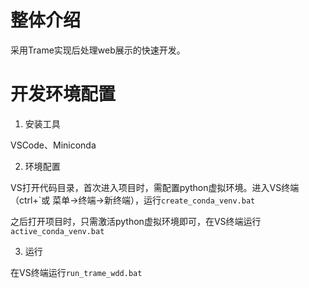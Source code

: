 # 整体介绍

采用Trame实现后处理web展示的快速开发。

# 开发环境配置

1. 安装工具

VSCode、Miniconda

2. 环境配置

VS打开代码目录，首次进入项目时，需配置python虚拟环境。进入VS终端（ctrl+`或 菜单->终端->新终端），运行```create_conda_venv.bat```

之后打开项目时，只需激活python虚拟环境即可，在VS终端运行```active_conda_venv.bat```

3. 运行

在VS终端运行```run_trame_wdd.bat```





